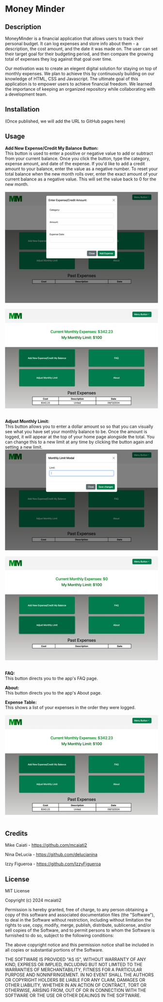 # Money Minder

## Description

 MoneyMinder is a financial application that allows users to track their personal budget. It can log expenses and store info about them - a description, the cost amount, and the date it was made on. The user can set their target goal for their budgeting period, and then compare the growing total of expenses they log against that goal over time.

Our motivation was to create an elegent digital solution for staying on top of monthly expenses. We plan to achieve this by continuously building on our knowledge of HTML, CSS and Javascript. The ultimate goal of this application is to empower users to achieve financial freedom. We learned the importance of keeping an organized repository while collaborating with a development team.


## Installation 
(Once published, we will add the URL to GitHub pages here)

<!-- insert github pages url -->

## Usage

**Add New Expense/Credit My Balance Button:** <br>
This button is used to enter a positive or negative value to add or subtract from your current balance. Once you click the button, type the category, expense amount, and date of the expense. If you'd like to add a credit amount to your balance, enter the value as a negative number. To reset your total balance when the new month rolls over, enter the exact amount of your current balance as a negative value. This will set the value back to 0 for the new month.<br><br>
 ![screenshot of add expense](<images/Add expense.png>)<br><br>
 ![screenshot of logged expense on homepage](<images/logged expense.png>)<br><br>


**Adjust Monthly Limit:** <br>
This button allows you to enter a dollar amount so so that you can visually see what you have set your monthly balance to be. Once the amount is logged, it will appear at the top of your home page alongside the total. You can change this to a new limit at  any time by clicking the button again and setting a new limit.<br>
![screenshot of add monthly limit](images/AML.png)<br><br>
![screenshot of logged limit ](<images/logged AML.png>)<br><br>

**FAQ:** <br>
This button directs you to the app's FAQ page.

**About:** <br>
This button directs you to the app's About page.

**Expense Table:** <br>
This shows a list of your expenses in the order they were logged.<br><br>
![alt text](<images/logged expense.png>)<br><br>



## Credits

Mike Caiati - https://github.com/mcaiati2

Nina DeLucia - https://github.com/delucianina 

Izzy Figueroa - https://github.com/IzzyFigueroa

## License

MIT License

Copyright (c) 2024 mcaiati2

Permission is hereby granted, free of charge, to any person obtaining a copy
of this software and associated documentation files (the "Software"), to deal
in the Software without restriction, including without limitation the rights
to use, copy, modify, merge, publish, distribute, sublicense, and/or sell
copies of the Software, and to permit persons to whom the Software is
furnished to do so, subject to the following conditions:

The above copyright notice and this permission notice shall be included in all
copies or substantial portions of the Software.

THE SOFTWARE IS PROVIDED "AS IS", WITHOUT WARRANTY OF ANY KIND, EXPRESS OR
IMPLIED, INCLUDING BUT NOT LIMITED TO THE WARRANTIES OF MERCHANTABILITY,
FITNESS FOR A PARTICULAR PURPOSE AND NONINFRINGEMENT. IN NO EVENT SHALL THE
AUTHORS OR COPYRIGHT HOLDERS BE LIABLE FOR ANY CLAIM, DAMAGES OR OTHER
LIABILITY, WHETHER IN AN ACTION OF CONTRACT, TORT OR OTHERWISE, ARISING FROM,
OUT OF OR IN CONNECTION WITH THE SOFTWARE OR THE USE OR OTHER DEALINGS IN THE
SOFTWARE.


